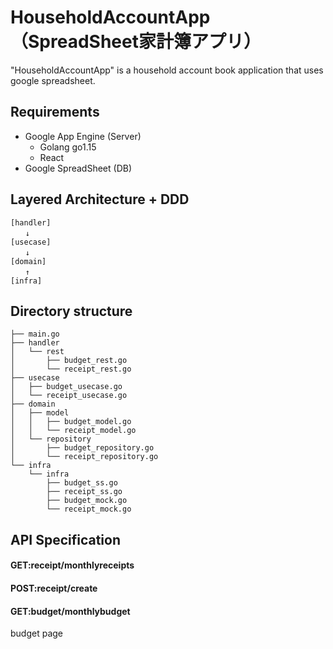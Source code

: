 # HouseholdAccountApp（SpreadSheet家計簿アプリ）

"HouseholdAccountApp" is a household account book application that uses google spreadsheet.

## Requirements
- Google App Engine (Server)
    - Golang go1.15
    - React
- Google SpreadSheet (DB)

## Layered Architecture + DDD
    [handler]
    　　↓
    [usecase]
    　　↓
    [domain]
    　　↑
    [infra]

## Directory structure
    ├── main.go
    ├── handler
    │   └── rest
    │       ├── budget_rest.go
    │       └── receipt_rest.go
    ├── usecase
    │   ├── budget_usecase.go
    │   └── receipt_usecase.go
    ├── domain
    │   ├── model
    │   │   ├── budget_model.go
    │   │   └── receipt_model.go
    │   └── repository
    │       ├── budget_repository.go
    │       └── receipt_repository.go
    └── infra
        └── infra
            ├── budget_ss.go
            ├── receipt_ss.go
            ├── budget_mock.go
            └── receipt_mock.go

## API Specification
#### GET:receipt/monthlyreceipts

#### POST:receipt/create

#### GET:budget/monthlybudget


budget page